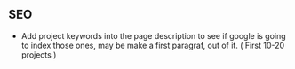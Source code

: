 SEO
--------------

- Add project keywords into the page description to see if google is going to index those ones, may be make a first paragraf,
out of it. ( First 10-20 projects )
